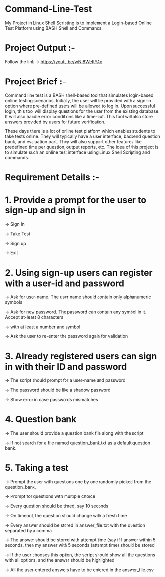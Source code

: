 # Command-Line-Test
My Project in Linux Shell Scripting is to Implement a Login-based Online Test Platform using BASH Shell and Commands.

# Project Output :- 
Follow the link -> https://youtu.be/wNI8WeItYAo

# Project Brief :-
Command line test is a BASH shell-based tool that simulates login-based online testing scenarios. Initially, the user will be provided with a sign-in option where pre-defined users will be allowed to log in. Upon successful login, this tool will display questions for the user from the existing database. It will also handle error conditions like a time-out. This tool will also store answers provided by users for future verification.

These days there is a lot of online test platform which enables students to take tests online. They will typically have a user interface, backend question bank, and evaluation part. They will also support other features like predefined time per question, output reports, etc. The idea of this project is to simulate such an online test interface using Linux Shell Scripting and commands.

# Requirement Details :-

# 1. Provide a prompt for the user to sign-up and sign in

-> Sign In

-> Take Test

-> Sign up

-> Exit

# 2. Using sign-up users can register with a user-id and password

-> Ask for user-name. The user name should contain only alphanumeric symbols

-> Ask for new password. The password can contain any symbol in it. Accept at-least 8 characters

-> with at least a number and symbol

-> Ask the user to re-enter the password again for validation

# 3. Already registered users can sign in with their ID and password

-> The script should prompt for a user-name and password

-> The password should be like a shadow password

-> Show error in case passwords mismatches

# 4. Question bank

-> The user should provide a question bank file along with the script

-> If not search for a file named question_bank.txt as a default question bank.

# 5. Taking a test

-> Prompt the user with questions one by one randomly picked from the question_bank.

-> Prompt for questions with multiple choice

-> Every question should be timed, say 10 seconds

-> On timeout, the question should change with a fresh time

-> Every answer should be stored in answer_file.txt with the question separated by a comma

-> The answer should be stored with attempt time (say if I answer within 5 seconds, then my answer with 5 seconds (attempt time) should be stored

-> If the user chooses this option, the script should show all the questions with all options, and the answer should be highlighted

-> All the user-entered answers have to be entered in the answer_file.csv
